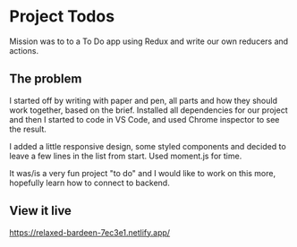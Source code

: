 # Project Todos

Mission was to to a To Do app using Redux and write our own reducers and actions.

## The problem

I started off by writing with paper and pen, all parts and how they should work together, based on the brief. Installed all dependencies for our project and then I started to code in VS Code, and used Chrome inspector to see the result. 

I added a little responsive design, some styled components and decided to leave a few lines in the list from start. Used moment.js for time. 

It was/is a very fun project "to do" and I would like to work on this more, hopefully learn how to connect to backend.


## View it live

https://relaxed-bardeen-7ec3e1.netlify.app/

